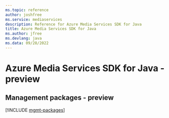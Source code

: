 ```yaml
---
ms.topic: reference
author: joshfree
ms.service: mediaservices
description: Reference for Azure Media Services SDK for Java
title: Azure Media Services SDK for Java
ms.author: jfree
ms.devlang: java
ms.data: 09/28/2022
---
```

# Azure Media Services SDK for Java - preview

## Management packages - preview
[!INCLUDE [mgmt-packages](media-services-mgmt-index.md)]
